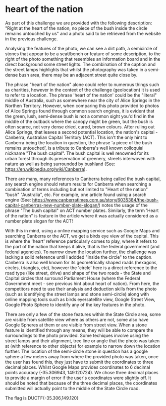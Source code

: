 # heart of the nation

As part of this challenge we are provided with the following description: "Right at the heart of the nation, no piece of the bush inside the circle remains untouched by us" and a photo said to be retrieved from the website in the previous challenge.

Analysing the features of the photo, we can see a dirt path, a semicircle of stones that appear to be a seat/bench or feature of some description, to the right of the photo something that resembles an information board and in the direct background some street lights. The combination of the caption and the street lamps highlights that whilst the photography was taken in a semi-dense bush area, there may be an adjacent street quite close by.

The phrase "heart of the nation" alone could refer to numerous things such as charities, however in the context of the challenge (geolocation) it is used to refer to a location. The phrase 'heart of the nation' could be the "literal" middle of Australia, such as somewhere near the city of Alice Springs in the Northen Territory. However, when comparing this photo provided to photos of Alice Springs found through common search engines, it is evident that the green, lush, semi-dense bush is not a common sight you'd find in the middle of the outback where the canopy might be green, but the bush is often scarce, not very dense dried, cured, brown colours. After ruling out Alice Springs, that leaves a second potential location, the nation's capital - Canberra, Australian Capital Territory (ACT). This isn't the only hint to Canberra being the location in question, the phrase 'a piece of the bush remains untouched', is a tribute to Canberra's well known colloquial nickname "The bush capital". The bush capital is well renowned for its urban forest through its preservation of greenery, streets interwoven with nature as well as being surrounded by bushland (See: https://en.wikipedia.org/wiki/Canberra).

There are many, many references to Canberra being called the bush capital, any search engine should return results for Canberra when searching a combination of terms including but not limited to "Heart of the nation" "bush" "Australia", etc. For example, one article found using a search engine (See: https://www.canberratimes.com.au/story/6035384/the-bush-capital-canberras-new-number-plate-slogan/) notes the usage of the phrase "The bush capital" on ACT number plates. Similarly, the term 'Heart of the nation" is feature in the article where it was actually considered as a number plate slogan for the ACT!

With this in mind, using a online mapping service such as Google Maps and searching Canberra or the ACT, we get a birds eye view of the capital. This is where the 'heart' reference particularly comes to play, where it refers to the part of the nation that keeps it alive, that is the federal government (and federal agencies). To narrow down the location further, the challenge was lacking a solid reference until I addded "inside the circle" to the caption. Canberra is also well known for its geometrically shaped roads (hexagons, circles, triangles, etc), however the 'circle' here is a direct reference to the road type (like street, drive) and shape of the two roads - the State and Capital circles that surround Parliament House (where the Federal Government meet - see previous hint about heart of nation). From here, the competitors need to use their analysis and deduction skills from the photo (such as identifying the street lamps and stone semi-circle) along with online mapping tools such as birds eye/satellite view, Google Street View, Google Photo Sphere to identify any of the key features in the photo.

There are only a few of the stone features within the State Circle area, some are visible from satellite view where as others are not, some also have Google Spheres at them or are visible from street view. When a stone feature is identified through any means, they will be able to compare the surroundings to the photo provided. Some techiques involve using the street lamps and their alignment, tree line or angle that the photo was taken at (with reference to other objects) for example to narrow down the location further. The location of the semi-circle stone in question has a google sphere a few meters away from where the provided photo was taken, once the user has found this, they just have to submit the coordinates to three decimal places. Whilst Google Maps provides coordinates to 6 decimal points accuracy (-35.306943, 149.120724). We chose three decimal places to provide a margin of error if the user's coordinates were slightly off. It should be noted that because of the three decimal places, the coordinates submitted will actually point to the middle of the State Circle road.

The flag is DUCTF{-35.306,149.120}